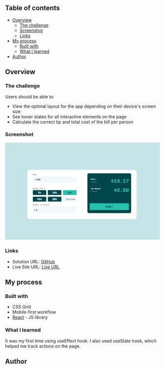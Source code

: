 ## Table of contents

- [Overview](#overview)
  - [The challenge](#the-challenge)
  - [Screenshot](#screenshot)
  - [Links](#links)
- [My process](#my-process)
  - [Built with](#built-with)
  - [What I learned](#what-i-learned)
- [Author](#author)

## Overview

### The challenge

Users should be able to:

- View the optimal layout for the app depending on their device's screen size
- See hover states for all interactive elements on the page
- Calculate the correct tip and total cost of the bill per person

### Screenshot

![](./images/screenshot.png)


### Links

- Solution URL: [GitHub](https://github.com/gabadadzeluca/tip-calculator-app-react)
- Live Site URL: [Live URL](https://gabadadzeluca.github.io/tip-calculator-app-react/)

## My process

### Built with

- CSS Grid
- Mobile-first workflow
- [React](https://reactjs.org/) - JS library

### What I learned
It was my first time using useEffect hook. I also used useState hook, which helped me track actions on the page.

## Author
